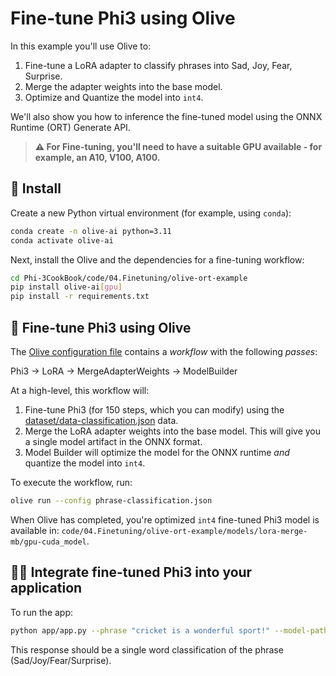 # Fine-tune Phi3 using Olive

In this example you'll use Olive to:

1. Fine-tune a LoRA adapter to classify phrases into Sad, Joy, Fear, Surprise.
1. Merge the adapter weights into the base model.
1. Optimize and Quantize the model into `int4`.

We'll also show you how to inference the fine-tuned model using the ONNX Runtime (ORT) Generate API.

> **⚠️ For Fine-tuning, you'll need to have a suitable GPU available - for example, an A10, V100, A100.**

## 💾 Install

Create a new Python virtual environment (for example, using `conda`):

```bash
conda create -n olive-ai python=3.11
conda activate olive-ai
```

Next, install the Olive and the dependencies for a fine-tuning workflow:

```bash
cd Phi-3CookBook/code/04.Finetuning/olive-ort-example
pip install olive-ai[gpu]
pip install -r requirements.txt
```

## 🧪 Fine-tune Phi3 using Olive
The [Olive configuration file](./phrase-classification.json) contains a *workflow* with the following *passes*:

Phi3 -> LoRA -> MergeAdapterWeights -> ModelBuilder

At a high-level, this workflow will:

1. Fine-tune Phi3 (for 150 steps, which you can modify) using the [dataset/data-classification.json](./dataset/dataset-classification.json) data.
1. Merge the LoRA adapter weights into the base model. This will give you a single model artifact in the ONNX format.
1. Model Builder will optimize the model for the ONNX runtime *and* quantize the model into `int4`.

To execute the workflow, run:

```bash
olive run --config phrase-classification.json
```

When Olive has completed, you're optimized `int4` fine-tuned Phi3 model is available in: `code/04.Finetuning/olive-ort-example/models/lora-merge-mb/gpu-cuda_model`.

## 🧑‍💻 Integrate fine-tuned Phi3 into your application 

To run the app:

```bash
python app/app.py --phrase "cricket is a wonderful sport!" --model-path models/lora-merge-mb/gpu-cuda_model
```

This response should be a single word classification of the phrase (Sad/Joy/Fear/Surprise).




